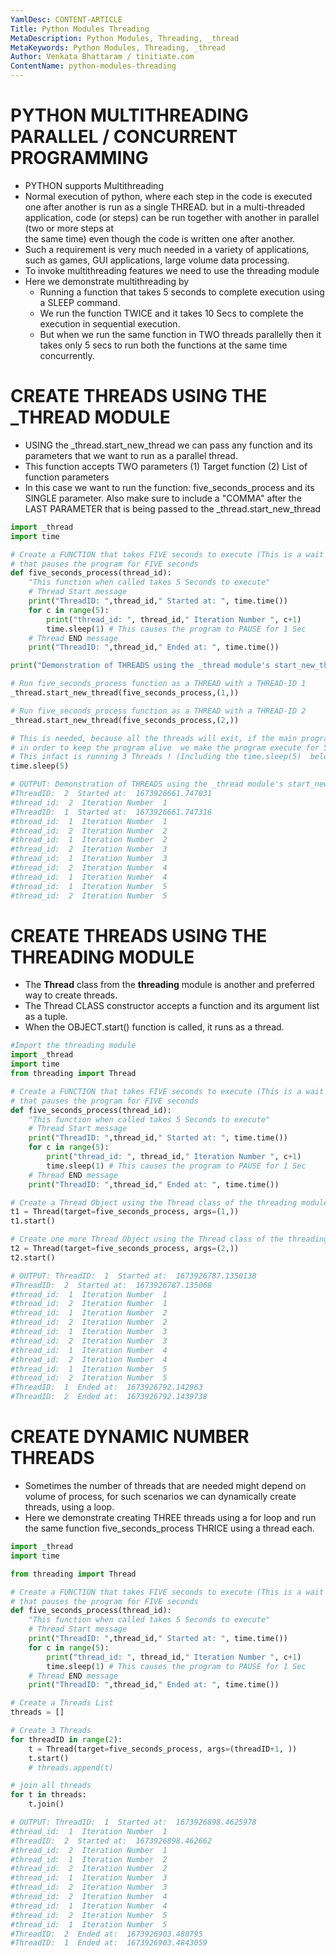 ```yaml
---
YamlDesc: CONTENT-ARTICLE
Title: Python Modules Threading
MetaDescription: Python Modules, Threading, _thread
MetaKeywords: Python Modules, Threading, _thread
Author: Venkata Bhattaram / tinitiate.com
ContentName: python-modules-threading
---
```


# PYTHON MULTITHREADING PARALLEL / CONCURRENT PROGRAMMING
* PYTHON supports Multithreading
* Normal execution of python, where each step in the code is executed one after 
  another is run as a single THREAD. but in a multi-threaded application, code 
  (or steps) can be run together with another in parallel (two or more steps at  
  the same time) even though the code is written one after another.
* Such a requirement is very much needed in a variety of applications, such as 
  games, GUI applications, large volume data processing.
* To invoke multithreading features we need to use the threading module
* Here we demonstrate multithreading by
  * Running a function that takes 5 seconds to complete execution using a SLEEP 
    command.
  * We run the function TWICE and it takes 10 Secs to complete the execution in 
    sequential execution.
  * But when we run the same function in TWO threads parallelly then it takes 
    only 5 secs to run both the functions at the same time concurrently.

# CREATE THREADS USING THE _THREAD MODULE
* USING the _thread.start_new_thread we can pass any function and its parameters
  that we want to run as a parallel thread.
* This function accepts TWO parameters (1) Target function (2) List of function 
  parameters
* In this case we want to run the function: five_seconds_process
  and its SINGLE parameter.  Also make sure to include a "COMMA" after the 
  LAST PARAMETER that is being passed to the _thread.start_new_thread

```python
import _thread
import time

# Create a FUNCTION that takes FIVE seconds to execute (This is a wait (sleep) command
# that pauses the program for FIVE seconds
def five_seconds_process(thread_id):
    "This function when called takes 5 Seconds to execute"
    # Thread Start message
    print("ThreadID: ",thread_id," Started at: ", time.time())
    for c in range(5):
        print("thread_id: ", thread_id," Iteration Number ", c+1)
        time.sleep(1) # This causes the program to PAUSE for 1 Sec
    # Thread END message
    print("ThreadID: ",thread_id," Ended at: ", time.time())

print("Demonstration of THREADS using the _thread module's start_new_thread function")

# Run five_seconds_process function as a THREAD with a THREAD-ID 1
_thread.start_new_thread(five_seconds_process,(1,))

# Run five_seconds_process function as a THREAD with a THREAD-ID 2
_thread.start_new_thread(five_seconds_process,(2,))

# This is needed, because all the threads will exit, if the main program finishes
# in order to keep the program alive  we make the program execute for 5 seconds
# This infact is running 3 Threads ! (Including the time.sleep(5)  below.
time.sleep(5)

# OUTPUT: Demonstration of THREADS using the _thread module's start_new_thread function
#ThreadID:  2  Started at:  1673926661.747031
#thread_id:  2  Iteration Number  1
#ThreadID:  1  Started at:  1673926661.747316
#thread_id:  1  Iteration Number  1
#thread_id:  2  Iteration Number  2
#thread_id:  1  Iteration Number  2
#thread_id:  2  Iteration Number  3
#thread_id:  1  Iteration Number  3
#thread_id:  2  Iteration Number  4
#thread_id:  1  Iteration Number  4
#thread_id:  1  Iteration Number  5
#thread_id:  2  Iteration Number  5
```


# CREATE THREADS USING THE THREADING MODULE
* The **Thread** class from the **threading** module is another and preferred 
  way to create threads.
* The Thread CLASS constructor accepts a function and its argument list as 
  a tuple.
* When the OBJECT.start() function is called, it runs as a thread. 
  
```python
#Import the threading module
import _thread
import time
from threading import Thread 

# Create a FUNCTION that takes FIVE seconds to execute (This is a wait (sleep) command
# that pauses the program for FIVE seconds
def five_seconds_process(thread_id):
    "This function when called takes 5 Seconds to execute"
    # Thread Start message
    print("ThreadID: ",thread_id," Started at: ", time.time())
    for c in range(5):
        print("thread_id: ", thread_id," Iteration Number ", c+1)
        time.sleep(1) # This causes the program to PAUSE for 1 Sec
    # Thread END message
    print("ThreadID: ",thread_id," Ended at: ", time.time())

# Create a Thread Object using the Thread class of the threading module
t1 = Thread(target=five_seconds_process, args=(1,))
t1.start()

# Create one more Thread Object using the Thread class of the threading module
t2 = Thread(target=five_seconds_process, args=(2,))
t2.start()

# OUTPUT: ThreadID:  1  Started at:  1673926787.1350138
#ThreadID:  2  Started at:  1673926787.135068
#thread_id:  1  Iteration Number  1
#thread_id:  2  Iteration Number  1
#thread_id:  1  Iteration Number  2
#thread_id:  2  Iteration Number  2
#thread_id:  1  Iteration Number  3
#thread_id:  2  Iteration Number  3
#thread_id:  1  Iteration Number  4
#thread_id:  2  Iteration Number  4
#thread_id:  1  Iteration Number  5
#thread_id:  2  Iteration Number  5
#ThreadID:  1  Ended at:  1673926792.142963
#ThreadID:  2  Ended at:  1673926792.1439738
```

# CREATE DYNAMIC NUMBER THREADS
* Sometimes the number of threads that are needed might depend on volume of 
  process, for such scenarios we can dynamically create threads, using a loop.
* Here we demonstrate creating THREE threads using a for loop and run the same 
  function five_seconds_process THRICE using a thread each.

```python
import _thread
import time

from threading import Thread 

# Create a FUNCTION that takes FIVE seconds to execute (This is a wait (sleep) command
# that pauses the program for FIVE seconds
def five_seconds_process(thread_id):
    "This function when called takes 5 Seconds to execute"
    # Thread Start message
    print("ThreadID: ",thread_id," Started at: ", time.time())
    for c in range(5):
        print("thread_id: ", thread_id," Iteration Number ", c+1)
        time.sleep(1) # This causes the program to PAUSE for 1 Sec
    # Thread END message
    print("ThreadID: ",thread_id," Ended at: ", time.time())

# Create a Threads List
threads = []

# Create 3 Threads
for threadID in range(2):
    t = Thread(target=five_seconds_process, args=(threadID+1, ))
    t.start()
    # threads.append(t)

# join all threads
for t in threads:
    t.join()

# OUTPUT: ThreadID:  1  Started at:  1673926898.4625978
#thread_id:  1  Iteration Number  1
#ThreadID:  2  Started at:  1673926898.462662
#thread_id:  2  Iteration Number  1
#thread_id:  1  Iteration Number  2
#thread_id:  2  Iteration Number  2
#thread_id:  1  Iteration Number  3
#thread_id:  2  Iteration Number  3
#thread_id:  2  Iteration Number  4
#thread_id:  1  Iteration Number  4
#thread_id:  2  Iteration Number  5
#thread_id:  1  Iteration Number  5
#ThreadID:  2  Ended at:  1673926903.480795
#ThreadID:  1  Ended at:  1673926903.4843059
```
